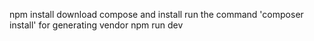 npm install
download compose and install
run the command 'composer install' for generating vendor
npm run dev

